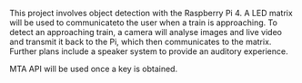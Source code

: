 This project involves object detection with the Raspberry Pi 4.
A LED matrix will be used to communicateto the user when a train is approaching. To detect an approaching train, a camera will analyse images and live video and transmit it back to the Pi, which then communicates to the matrix. Further plans include a speaker system to provide an auditory experience. 

MTA API will be used once a key is obtained.